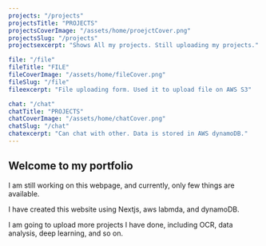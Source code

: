 ```yaml
---
projects: "/projects"
projectsTitle: "PROJECTS"
projectsCoverImage: "/assets/home/proejctCover.png"
projectsSlug: "/projects"
projectsexcerpt: "Shows All my projects. Still uploading my projects."

file: "/file"
fileTitle: "FILE"
fileCoverImage: "/assets/home/fileCover.png"
fileSlug: "/file"
fileexcerpt: "File uploading form. Used it to upload file on AWS S3"

chat: "/chat"
chatTitle: "PROJECTS"
chatCoverImage: "/assets/home/chatCover.png"
chatSlug: "/chat"
chatexcerpt: "Can chat with other. Data is stored in AWS dynamoDB."
---
```


## Welcome to my portfolio

I am still working on this webpage, and currently, only few things are available.

I have created this website using Nextjs, aws labmda, and dynamoDB.

I am going to upload more projects I have done, including OCR, data analysis, deep learning, and so on.
